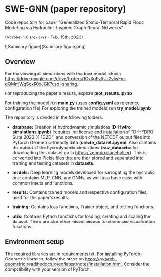 # SWE-GNN (paper repository)
Code repository for paper "Generalized Spatio-Temporal Rapid Flood Modelling via Hydraulics-Inspired Graph Neural Networks"

(Version 1.0 (review) - Feb. 15th, 2023)

![Summary figure](Summary figure.png)

## Overview

For the viewing all simulations with the best model, check <https://drive.google.com/drive/folders/1OsXgFvAUa2ylwFm-qQMmjWqScxR0xJGK?usp=sharing>.

For reproducing the paper's results, explore **plot_results.ipynb**

For training the model run **main.py** (uses **config.yaml** as reference configuration file)
For exploring the trained models, run **try_model.ipynb**

The repository is divided in the following folders:

* **database:** Creation of hydrodynamic simulations (**D-Hydro simulations.ipynb**) [requires the license and installation of "D-HYDRO Suite 2023.01 1D2D"] and conversion of the NETCDF output files into PyTorch Geometric-friendly data (**create_dataset.ipynb**).
Also contains the output of the hydrodynamic simulations (**raw_datasets**: for downloading this dataset go to <https://zenodo.placeholder>). This is converted into Pickle files that are then stored and separated into training and testing datasets in **datasets**.

* **models:**  Deep learning models developed for surrogating the hydraulic one: contains MLP, CNN, and GNNs, as well as a base class with common inputs and functions.

* **results:** Contains trained models and respective configuration files, used for the paper's results.

* **training:** Contains loss functions, Trainer object, and testing functions.

* **utils:** Contains Python functions for loading, creating and scaling the dataset. There are also other miscellaneous functions and visualization functions.

## Environment setup

The required libraries are in requirements.txt. For installing PyTorch-Geometric libraries, follow the steps on <https://pytorch-geometric.readthedocs.io/en/latest/notes/installation.html>. Consider the compatibility with your version of PyTorch.
